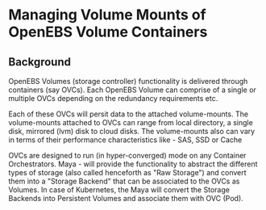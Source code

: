 # Managing Volume Mounts of OpenEBS Volume Containers

## Background

OpenEBS Volumes (storage controller) functionality is delivered through containers (say OVCs). Each OpenEBS Volume can comprise of a single or multiple OVCs depending on the redundancy requirements etc. 

Each of these OVCs will persit data to the attached volume-mounts. The volume-mounts attached to OVCs can range from local directory, a single disk, mirrored (lvm) disk to cloud disks. The volume-mounts also can vary in terms of their performance characteristics like - SAS, SSD or Cache

OVCs are designed to run (in hyper-converged) mode on any Container Orchestrators. Maya - will provide the functionality to abstract the different types of storage (also called henceforth as "Raw Storage") and convert them into a "Storage Backend" that can be associated to the OVCs as Volumes. In case of Kubernetes, the Maya will convert the Storage Backends into Persistent Volumes and associate them with OVC (Pod).
